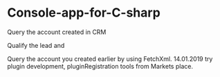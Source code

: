 # Console-app-for-C-sharp
Query the account  created in CRM

Qualify the lead and 

Query the account you created earlier by using FetchXml.
14.01.2019 try plugin development,  pluginRegistration tools from Markets place.
